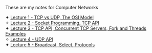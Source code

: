  These are my notes for Computer Networks
 
 ✦ [Lecture 1 - TCP vs UDP, The OSI Model](https://unexpected-fin-7b2.notion.site/Lecture-1-cdd74347ef0e4614a40bba89e77d927a)\
 ✧ [Lecture 2 - Socket Programming, TCP API](https://unexpected-fin-7b2.notion.site/Lecture-2-133efa1c9674422bab231cc644e70e3b)\
 ✦ [Lecture 3 - TCP API, Concurrent TCP Servers, Fork and Threads Examples](https://unexpected-fin-7b2.notion.site/Lecture-3-9dbccfba827b4fbaa826d0e36eb7fa88)\
 ✧ [Lecture 4 - UDP API](https://unexpected-fin-7b2.notion.site/Lecture-4-56fbda7409024e26a31272f75c24379a)\
 ✦ [Lecture 5 - Broadcast, Select, Protocols](https://unexpected-fin-7b2.notion.site/Lecture-5-78b4dd8b4386448981f9d9ef5b4740ac)
